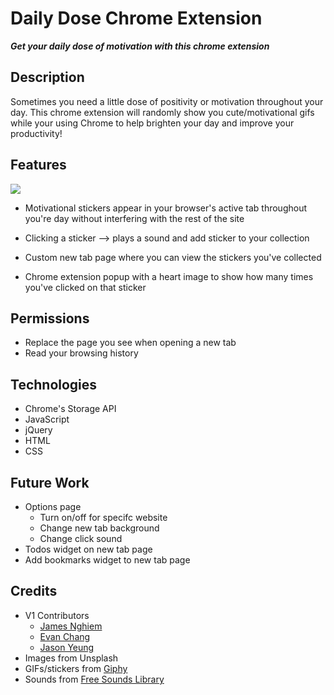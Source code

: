 # Daily Dose Chrome Extension

***Get your daily dose of motivation with this chrome extension***

## Description

Sometimes you need a little dose of positivity or motivation throughout your day. This chrome extension will randomly show you cute/motivational gifs while your using Chrome to help brighten your day and improve your productivity!

<!-- Download Daily Dose at: []() -->

## Features

![](https://media.giphy.com/media/d8dBt5XxIlnStGS9BJ/giphy.gif)

* Motivational stickers appear in your browser's active tab throughout you're day without interfering with the rest of the site

* Clicking a sticker --> plays a sound and add sticker to your collection

* Custom new tab page where you can view the stickers you've collected

* Chrome extension popup with a heart image to show how many times you've clicked on that sticker

## Permissions

* Replace the page you see when opening a new tab
* Read your browsing history

## Technologies

- Chrome's Storage API
- JavaScript
- jQuery
- HTML
- CSS

## Future Work

* Options page
  * Turn on/off for specifc website
  * Change new tab background
  * Change click sound
* Todos widget on new tab page
* Add bookmarks widget to new tab page

## Credits

* V1 Contributors
  * [James Nghiem](https://github.com/jamesnghiem)
  * [Evan Chang](https://github.com/pkmnfreak)
  * [Jason Yeung](https://github.com/JasonJYeung)
* Images from Unsplash
* GIFs/stickers from [Giphy](https://giphy.com/)
* Sounds from [Free Sounds Library](https://www.freesoundslibrary.com/)
